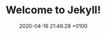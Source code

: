 ---
layout: post
title:  "Welcome to Jekyll!"
date:   2020-04-16 21:46:28 +0100
categories: jekyll update
---
